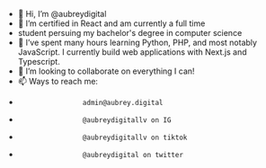 - 👋 Hi, I’m @aubreydigital
- 👀 I’m certified in React and am currently a full time
- student persuing my bachelor's degree in computer science
- 🌱 I’ve spent many hours learning Python, PHP, and most notably JavaScript. I currently build web applications with Next.js and Typescript.
- 💞️ I’m looking to collaborate on everything I can!
- 📫 Ways to reach me:
-                     admin@aubrey.digital	
-                     @aubreydigitallv on IG
-                     @aubreydigitallv on tiktok
-                     @aubreydigital on twitter

